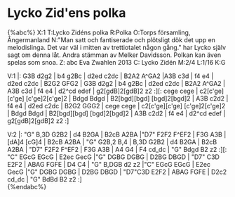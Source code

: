 # Lycko Zid'ens polka

{%abc%}
X:1
T:Lycko Zidéns polka
R:Polka
O:Torps församling, Ångermanland
N:"Man satt och fantiserade och plötsligt dök det upp en melodislinga. Det var väl i mitten av trettiotalet någon gång." har Lycko själv sagt om denna låt. Andra stämman av Melker Davidsson. Polkan kan även spelas som snoa.
Z: abc Eva Zwahlen 2013
C: Lycko Zidén
M:2/4
L:1/16
K:G

V:1
|: G3B d2g2 | b4 g2Bc | d2ed c2dc | B2A2 A^GA2 |A3B c3d | f4 e4 | d2ed c2dc | B2G2 GFG2 | G3B d2g2 | b4 g2Bc | d2ed c2dc | B2A2 A^GA2 | A3B c3d | f4 e4 | d2^cd edef | g2[gdB]2[gdB]2 z2 :][: cege cege | c2[c'ge][c'ge] [c'ge]2[c'ge]2 | Bdgd Bdgd | B2[bgd][bgd] [bgd]2[bgd]2 | A3B c2d2 | f4 e4 | d2ed c2dc | B2G2 GGG2 | cege cege | c2[c'ge][c'ge] [c'ge]2[c'ge]2 | Bdgd Bdgd | B2[bgd][bgd] [bgd]2[bgd]2 | A3B c2d2 | f4 e4 | d2^cd edef | g2[gdB]2[gdB]2 z2 :]

V:2
|: "G" B,3D G2B2 | d4 B2GA | B2cB A2BA |"D7" F2F2 F^EF2 | F3G A3B | [dA]4 [cG]4 | B2cB A2BA | "G" G2B,2 B,4 | B,3D G2B2 | d4 B2GA | B2cB A2BA | "D7" F2F2 F^EF2 | F3G A3B | A4 G4 | F4 cd_dc | "G" Bdgd B2 z2 :][: "C" EGcG EGcG | E2ec GecG |"G" DGBG DGBG | D2BG DBGD | "D7" C3D E2F2 | ABAG FGFE | D4 C4 | "G" B,DGB d2 z2 |"C" EGcG EGcG | E2ec GecG |"G" DGBG DGBG | D2BG DBGD |  "D7"C3D E2F2 | ABAG FGFE | D2c2 cd_dc | "G" BdBd B2 z2 :]  
   {%endabc%}
